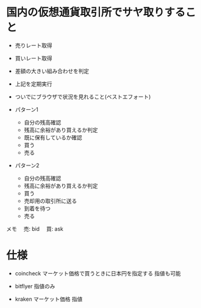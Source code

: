 # 国内の仮想通貨取引所でサヤ取りすること

- 売りレート取得
- 買いレート取得
- 差額の大きい組み合わせを判定
- 上記を定期実行


- ついでにブラウザで状況を見れること(ベストエフォート)


- パターン1 
    - 自分の残高確認
    - 残高に余裕があり買えるか判定
    - 既に保有しているか確認
    - 買う
    - 売る


- パターン2
    - 自分の残高確認
    - 残高に余裕があり買えるか判定
    - 買う
    - 売却用の取引所に送る
    - 到着を待つ
    - 売る

メモ
　売: bid
　買: ask


# 仕様
- coincheck
  マーケット価格で買うときに日本円を指定する
  指値も可能

- bitflyer
  指値のみ

- kraken
  マーケット価格
  指値